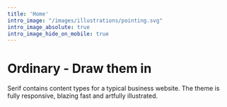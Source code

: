 ```yaml
---
title: 'Home'
intro_image: "/images/illustrations/pointing.svg"
intro_image_absolute: true
intro_image_hide_on_mobile: true
---
```


# Ordinary - Draw them in

Serif contains content types for a typical business website. The theme is fully responsive, blazing fast and artfully illustrated.
